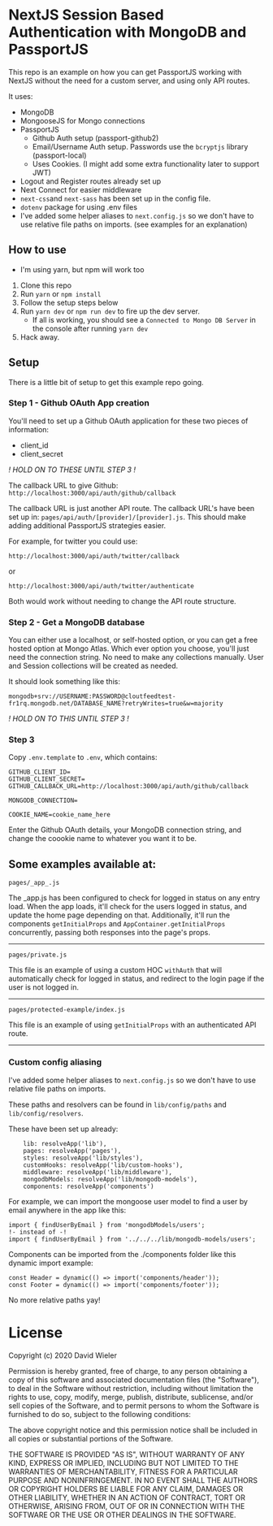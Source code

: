 # NextJS Session Based Authentication with MongoDB and PassportJS

This repo is an example on how you can get PassportJS working with NextJS without the need for a custom server, and using only API routes.

It uses:

-   MongoDB
-   MongooseJS for Mongo connections
-   PassportJS
    -   Github Auth setup (passport-github2)
    -   Email/Username Auth setup. Passwords use the `bcryptjs` library (passport-local)
    -   Uses Cookies. (I might add some extra functionality later to support JWT)
-   Logout and Register routes already set up
-   Next Connect for easier middleware
-   `next-css`and `next-sass` has been set up in the config file.
-   `dotenv` package for using .env files
-   I've added some helper aliases to `next.config.js` so we don't have to use relative file paths on imports. (see examples for an explanation)

## How to use

-   I'm using yarn, but npm will work too

1. Clone this repo
2. Run `yarn` or `npm install`
3. Follow the setup steps below
4. Run `yarn dev` or `npm run dev` to fire up the dev server.
    - If all is working, you should see a `Connected to Mongo DB Server` in the console after running `yarn dev`
5. Hack away.

## Setup

There is a little bit of setup to get this example repo going.

### Step 1 - Github OAuth App creation

You'll need to set up a Github OAuth application for these two pieces of information:

-   client_id
-   client_secret

_! HOLD ON TO THESE UNTIL STEP 3 !_

The callback URL to give Github: `http://localhost:3000/api/auth/github/callback`

The callback URL is just another API route. The callback URL's have been set up in:
`pages/api/auth/[provider]/[provider].js`. This should make adding additional PassportJS strategies easier.

For example, for twitter you could use:

`http://localhost:3000/api/auth/twitter/callback`

or

`http://localhost:3000/api/auth/twitter/authenticate`

Both would work without needing to change the API route structure.

### Step 2 - Get a MongoDB database

You can either use a localhost, or self-hosted option, or you can get a free hosted option at Mongo Atlas. Which ever option you choose, you'll just need the connection string. No need to make any collections manually. User and Session collections will be created as needed.

It should look something like this:

`mongodb+srv://USERNAME:PASSWORD@cloutfeedtest-fr1rq.mongodb.net/DATABASE_NAME?retryWrites=true&w=majority`

_! HOLD ON TO THIS UNTIL STEP 3 !_

### Step 3

Copy `.env.template` to `.env`, which contains:

```
GITHUB_CLIENT_ID=
GITHUB_CLIENT_SECRET=
GITHUB_CALLBACK_URL=http://localhost:3000/api/auth/github/callback

MONGODB_CONNECTION=

COOKIE_NAME=cookie_name_here
```

Enter the Github OAuth details, your MongoDB connection string, and change the coookie name to whatever you want it to be.

## Some examples available at:

`pages/_app_.js`

The \_app.js has been configured to check for logged in status on any entry load. When the app loads, it'll check for the users logged in status, and update the home page depending on that. Additionally, it'll run the components `getInitialProps` and `AppContainer.getInitialProps` concurrently, passing both responses into the page's props.

---

`pages/private.js`

This file is an example of using a custom HOC `withAuth` that will automatically check for logged in status, and redirect to the login page if the user is not logged in.

---

`pages/protected-example/index.js`

This file is an example of using `getInitialProps` with an authenticated API route.

---

### Custom config aliasing

I've added some helper aliases to `next.config.js` so we don't have to use relative file paths on imports.

These paths and resolvers can be found in `lib/config/paths` and `lib/config/resolvers`.

These have been set up already:

```
	lib: resolveApp('lib'),
	pages: resolveApp('pages'),
	styles: resolveApp('lib/styles'),
	customHooks: resolveApp('lib/custom-hooks'),
	middleware: resolveApp('lib/middleware'),
	mongodbModels: resolveApp('lib/mongodb-models'),
	components: resolveApp('components')
```

For example, we can import the mongoose user model to find a user by email anywhere in the app like this:

```
import { findUserByEmail } from 'mongodbModels/users';
!- instead of -!
import { findUserByEmail } from '../../../lib/mongodb-models/users';
```

Components can be imported from the ./components folder like this dynamic import example:

```
const Header = dynamic(() => import('components/header'));
const Footer = dynamic(() => import('components/footer'));
```

No more relative paths yay!

# License

Copyright (c) 2020 David Wieler

Permission is hereby granted, free of charge, to any person obtaining a copy
of this software and associated documentation files (the "Software"), to deal
in the Software without restriction, including without limitation the rights
to use, copy, modify, merge, publish, distribute, sublicense, and/or sell
copies of the Software, and to permit persons to whom the Software is
furnished to do so, subject to the following conditions:

The above copyright notice and this permission notice shall be included in all
copies or substantial portions of the Software.

THE SOFTWARE IS PROVIDED "AS IS", WITHOUT WARRANTY OF ANY KIND,
EXPRESS OR IMPLIED, INCLUDING BUT NOT LIMITED TO THE WARRANTIES OF
MERCHANTABILITY, FITNESS FOR A PARTICULAR PURPOSE AND NONINFRINGEMENT.
IN NO EVENT SHALL THE AUTHORS OR COPYRIGHT HOLDERS BE LIABLE FOR ANY CLAIM,
DAMAGES OR OTHER LIABILITY, WHETHER IN AN ACTION OF CONTRACT, TORT OR
OTHERWISE, ARISING FROM, OUT OF OR IN CONNECTION WITH THE SOFTWARE OR THE USE
OR OTHER DEALINGS IN THE SOFTWARE.
